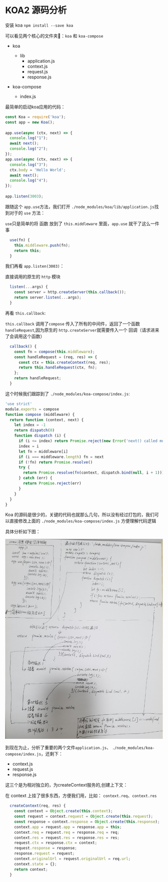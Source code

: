 # KOA2 源码分析

安装 koa `npm install --save koa`

可以看见两个核心的文件夹📁：`koa` 和 `koa-compose`

- koa
  - lib
    - application.js
    - context.js
    - request.js
    - response.js

- koa-compose
  - index.js

最简单的启动koa应用的代码：

```javascript
const Koa = require('koa');
const app = new Koa();

app.use(async (ctx, next) => {
  console.log("1");
  await next();
  console.log("2");
});
app.use(async (ctx, next) => {
  console.log("3");
  ctx.body = 'Hello World';
  await next();
  console.log("4");
});

app.listen(3003);
```

跟随这个 `app.use`方法，我们打开 `./node_modules/koa/lib/application.js`找到对于的 `use` 方法：

`use`只是简单的将 函数 放到了 `this.middleware` 里面，`app.use` 就干了这么一件事

```javascript
  use(fn) {
    this.middleware.push(fn);
    return this;
  }
```

我们再看 `app.listen(3003)`：

直接调用的原生的 `http` 模块

```javascript
  listen(...args) {
    const server = http.createServer(this.callback());
    return server.listen(...args);
  }
```

再看 `this.callback`:

`this.callback` 调用了`compose` 传入了所有的中间件，返回了一个函数 `handleRequest`,因为原生的 `http.createServer`就需要传入一个 回调（请求进来了会调用这个函数）

```javascript
  callback() {
    const fn = compose(this.middleware);
    const handleRequest = (req, res) => {
      const ctx = this.createContext(req, res);
      return this.handleRequest(ctx, fn);
    };
    return handleRequest;
  }
```

这个时候我们跟踪到了 `./node_modules/koa-compose/index.js`:

```javascript
'use strict'
module.exports = compose
function compose (middleware) {
  return function (context, next) {
    let index = -1
    return dispatch(0)
    function dispatch (i) {
      if (i <= index) return Promise.reject(new Error('next() called multiple times'))
      index = i
      let fn = middleware[i]
      if (i === middleware.length) fn = next
      if (!fn) return Promise.resolve()
      try {
        return Promise.resolve(fn(context, dispatch.bind(null, i + 1)));
      } catch (err) {
        return Promise.reject(err)
      }
    }
  }
}
```

Koa 的源码是很少的，关键的代码也就那么几句，所以没有经过打包的，我们可以直接修改上面的 `./node_modules/koa-compose/index.js` 方便理解代码逻辑

具体分析如下图：

![](../assert/source-koa.jpg)

到现在为止，分析了重要的两个文件`application.js`、 `./node_modules/koa-compose/index.js`，还剩下：

- context.js
- request.js
- response.js

这三个是为相对独立的，为createContext服务的,创建上下文：

在 context 上挂了很多东西，方便我们用，比如： `context.req`、`context.res`

```javascript
  createContext(req, res) {
    const context = Object.create(this.context);
    const request = context.request = Object.create(this.request);
    const response = context.response = Object.create(this.response);
    context.app = request.app = response.app = this;
    context.req = request.req = response.req = req;
    context.res = request.res = response.res = res;
    request.ctx = response.ctx = context;
    request.response = response;
    response.request = request;
    context.originalUrl = request.originalUrl = req.url;
    context.state = {};
    return context;
  }
```

